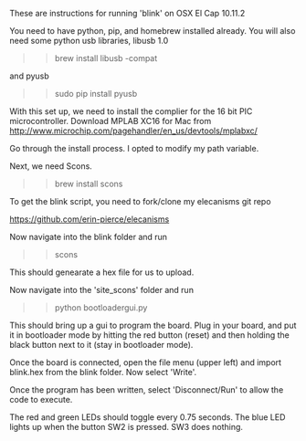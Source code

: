 These are instructions for running 'blink' on OSX El Cap 10.11.2

You need to have python, pip, and homebrew installed already.
You will also need some python usb libraries, libusb 1.0
>> brew install libusb -compat

and pyusb
>> sudo pip install pyusb

With this set up, we need to install the complier for the 16 bit PIC microcontroller.  Download MPLAB XC16 for Mac from 
http://www.microchip.com/pagehandler/en_us/devtools/mplabxc/

Go through the install process.  I opted to modify my path variable.

Next, we need Scons.

>> brew install scons

To get the blink script, you need to fork/clone my elecanisms git repo 

https://github.com/erin-pierce/elecanisms

Now navigate into the blink folder and run
>> scons

This should genearate a hex file for us to upload.

Now navigate into the 'site_scons' folder and run
>> python bootloadergui.py

This should bring up a gui to program the board.  Plug in your board, and put it in bootloader mode by hitting the red button (reset) and then holding the black button next to it (stay in bootloader mode).

Once the board is connected, open the file menu (upper left) and import blink.hex from the blink folder.  Now select 'Write'.

Once the program has been written, select 'Disconnect/Run' to allow the code to execute.

The red and green LEDs should toggle every 0.75 seconds.  The blue LED lights up when the button SW2 is pressed.  SW3 does nothing.